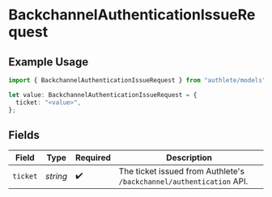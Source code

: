 # BackchannelAuthenticationIssueRequest

## Example Usage

```typescript
import { BackchannelAuthenticationIssueRequest } from "authlete/models";

let value: BackchannelAuthenticationIssueRequest = {
  ticket: "<value>",
};
```

## Fields

| Field                                                                 | Type                                                                  | Required                                                              | Description                                                           |
| --------------------------------------------------------------------- | --------------------------------------------------------------------- | --------------------------------------------------------------------- | --------------------------------------------------------------------- |
| `ticket`                                                              | *string*                                                              | :heavy_check_mark:                                                    | The ticket issued from Authlete's `/backchannel/authentication` API.<br/> |